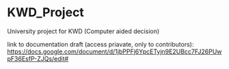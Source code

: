 # KWD_Project
University project for KWD (Computer aided decision)


link to documentation draft (access priavate, only to contributors):
https://docs.google.com/document/d/1jbPPFj6YpcETyjn9E2UBcc7FJ26PUwpF36EsfP-ZJQs/edit#
